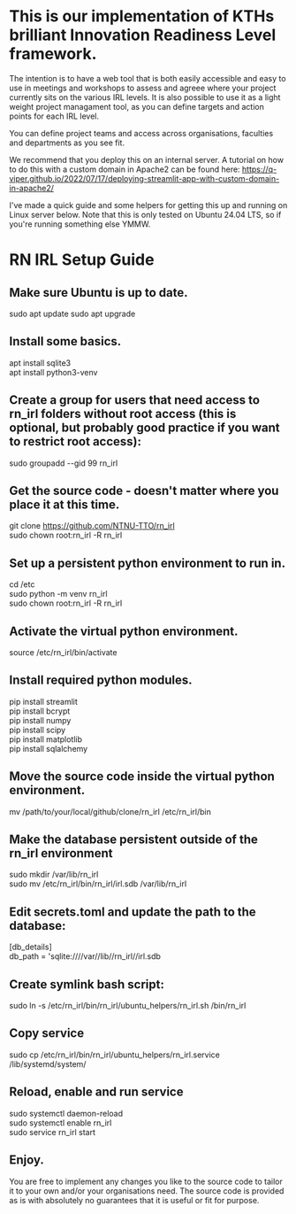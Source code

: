 # This is our implementation of KTHs brilliant Innovation Readiness Level framework.

The intention is to have a web tool that is both easily accessible and easy to use in meetings and workshops to assess and agreee where your project currently sits on the various IRL levels.
It is also possible to use it as a light weight project managament tool, as you can define targets and action points for each IRL level.

You can define project teams and access across organisations, faculties and departments as you see fit.

We recommend that you deploy this on an internal server.
A tutorial on how to do this with a custom domain in Apache2 can be found here:
https://q-viper.github.io/2022/07/17/deploying-streamlit-app-with-custom-domain-in-apache2/

I've made a quick guide and some helpers for getting this up and running on Linux server below. 
Note that this is only tested on Ubuntu 24.04 LTS, so if you're running something else YMMW.

# RN IRL Setup Guide

## Make sure Ubuntu is up to date.
sudo apt update
sudo apt upgrade

## Install some basics.
apt install sqlite3  
apt install python3-venv  

## Create a group for users that need access to rn_irl folders without root access (this is optional, but probably good practice if you want to restrict root access):
sudo groupadd --gid 99 rn_irl

## Get the source code - doesn't matter where you place it at this time.
git clone https://github.com/NTNU-TTO/rn_irl  
sudo chown root:rn_irl -R rn_irl  

## Set up a persistent python environment to run in.
cd /etc  
sudo python -m venv rn_irl  
sudo chown root:rn_irl -R rn_irl  

## Activate the virtual python environment.
source /etc/rn_irl/bin/activate  

## Install required python modules.
pip install streamlit  
pip install bcrypt  
pip install numpy  
pip install scipy  
pip install matplotlib  
pip install sqlalchemy  

## Move the source code inside the virtual python environment.
mv /path/to/your/local/github/clone/rn_irl /etc/rn_irl/bin  

## Make the database persistent outside of the rn_irl environment
sudo mkdir /var/lib/rn_irl  
sudo mv /etc/rn_irl/bin/rn_irl/irl.sdb /var/lib/rn_irl  

## Edit secrets.toml and update the path to the database:
[db_details]  
db_path = 'sqlite:////var//lib//rn_irl//irl.sdb  

## Create symlink bash script:
sudo ln -s /etc/rn_irl/bin/rn_irl/ubuntu_helpers/rn_irl.sh /bin/rn_irl  

## Copy service
sudo cp /etc/rn_irl/bin/rn_irl/ubuntu_helpers/rn_irl.service /lib/systemd/system/  

## Reload, enable and run service
sudo systemctl daemon-reload  
sudo systemctl enable rn_irl  
sudo service rn_irl start  

## Enjoy.

You are free to implement any changes you like to the source code to tailor it to your own and/or your organisations need.
The source code is provided as is with absolutely no guarantees that it is useful or fit for purpose.

